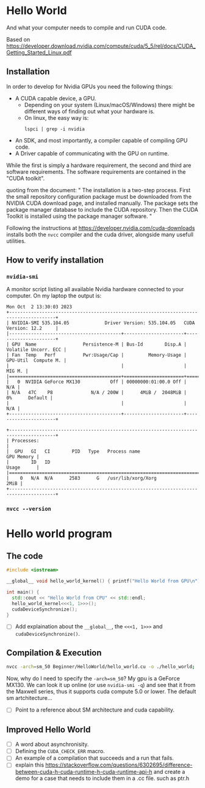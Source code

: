 # Hello World
And what your computer needs to compile and run CUDA code.


Based on https://developer.download.nvidia.com/compute/cuda/5_5/rel/docs/CUDA_Getting_Started_Linux.pdf
## Installation
In order to develop for Nvidia GPUs you need the following things:
- A CUDA capable device, a GPU. 
  - Depending on your system (Linux/macOS/Windows) there might be different ways of finding out what your hardware is.
  - On linux, the easy way is:
    ```
    lspci | grep -i nvidia
    ``` 
- An SDK, and most importantly, a compiler capable of compiling GPU code.
- A Driver capable of communicating with the GPU on runtime.
 

While the first is simply a hardware requirement, the second and third are software requirements. The software requirements are contained in the "CUDA toolkit". 


quoting from the document:
"
The installation is a two-step process. First the small repository configuration package must be downloaded from the NVIDIA CUDA download page, and installed manually. The package sets the package manager database to include the CUDA repository. Then the CUDA Toolkit is installed using the package manager software.
"

Following the instructions at https://developer.nvidia.com/cuda-downloads installs both the `nvcc` compiler and the cuda driver, alongside many usefull utilities. 

## How to verify installation

### `nvidia-smi`
A monitor script listing all available Nvidia hardware connected to your computer. On my laptop the output is:

```
Mon Oct  2 13:30:03 2023       
+---------------------------------------------------------------------------------------+
| NVIDIA-SMI 535.104.05             Driver Version: 535.104.05   CUDA Version: 12.2     |
|-----------------------------------------+----------------------+----------------------+
| GPU  Name                 Persistence-M | Bus-Id        Disp.A | Volatile Uncorr. ECC |
| Fan  Temp   Perf          Pwr:Usage/Cap |         Memory-Usage | GPU-Util  Compute M. |
|                                         |                      |               MIG M. |
|=========================================+======================+======================|
|   0  NVIDIA GeForce MX130           Off | 00000000:01:00.0 Off |                  N/A |
| N/A   47C    P8              N/A / 200W |      4MiB /  2048MiB |      0%      Default |
|                                         |                      |                  N/A |
+-----------------------------------------+----------------------+----------------------+
                                                                                         
+---------------------------------------------------------------------------------------+
| Processes:                                                                            |
|  GPU   GI   CI        PID   Type   Process name                            GPU Memory |
|        ID   ID                                                             Usage      |
|=======================================================================================|
|    0   N/A  N/A      2583      G   /usr/lib/xorg/Xorg                            2MiB |
+---------------------------------------------------------------------------------------+
```

### `nvcc --version`

# Hello world program

## The code
```cpp
#include <iostream>

__global__ void hello_world_kernel() { printf("Hello World from GPU\n"); }

int main() {
  std::cout << "Hello World from CPU" << std::endl;
  hello_world_kernel<<<1, 1>>>();
  cudaDeviceSynchronize();
}
```

- [ ] Add explaination about the `__global__`, the  `<<<1, 1>>>` and `cudaDeviceSynchronize()`.
## Compilation & Execution

```bash
nvcc -arch=sm_50 Beginner/HelloWorld/hello_world.cu -o ./hello_world; ./hello_world 
```

Now, why do I need to specify the `-arch=sm_50`?
My gpu is a GeForce MX130. We can look it up online (or use `nvidia-smi -q`) and see that it from the Maxwell series, thus it supports cuda compute 5.0 or lower. The default sm artchitecture...
- [ ] Point to a reference about SM architecture and cuda capability. 

## Improved Hello World
- [ ] A word about asynchronisity.
- [ ] Defining the `CUDA_CHECK_ERR` macro.
- [ ] An example of a compilation that succeeds and a run that fails.
- [ ] explain this https://stackoverflow.com/questions/6302695/difference-between-cuda-h-cuda-runtime-h-cuda-runtime-api-h and create a demo for a case that needs to include them in a .cc file. such as ptr.h